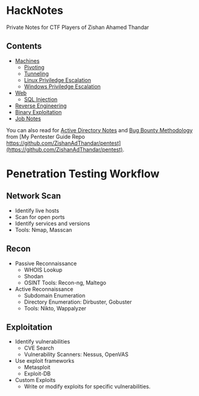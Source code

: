 # HackNotes

Private Notes for CTF Players of Zishan Ahamed Thandar

## Contents
- [Machines](./Machines)
  - [Pivoting](./Machines/Pivoting.md)
  - [Tunneling](./Machines/Tunneling.md)
  - [Linux Priviledge Escalation](./Machines/LinPrivEsc.md)
  - [Windows Priviledge Escalation](./Machines/WinPrivEsc.md)
- [Web](./Web)
  - [SQL Injection](./Web/SQLInjection.md)
- [Reverse Engineering](./ReverseEngineering)
- [Binary Exploitation](./BinaryExploitation)
- [Job Notes](./Job)


You can also read for [Active Directory Notes](https://github.com/ZishanAdThandar/pentest/blob/main/notes/ActiveDirectory.md) and [Bug Bounty Methodology](https://github.com/ZishanAdThandar/pentest/blob/main/notes/BugBountyHuntingMethodology.md) from [My Pentester Guide Repo https://github.com/ZishanAdThandar/pentest](https://github.com/ZishanAdThandar/pentest).

# Penetration Testing Workflow


## Network Scan
- Identify live hosts
- Scan for open ports
- Identify services and versions
- Tools: Nmap, Masscan

## Recon
- Passive Reconnaissance
  - WHOIS Lookup
  - Shodan
  - OSINT Tools: Recon-ng, Maltego
- Active Reconnaissance
  - Subdomain Enumeration
  - Directory Enumeration: Dirbuster, Gobuster
  - Tools: Nikto, Wappalyzer

## Exploitation
- Identify vulnerabilities
  - CVE Search
  - Vulnerability Scanners: Nessus, OpenVAS
- Use exploit frameworks
  - Metasploit
  - Exploit-DB
- Custom Exploits
  - Write or modify exploits for specific vulnerabilities.






